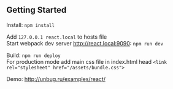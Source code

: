 ## Getting Started

Install: `npm install`

Add `127.0.0.1 react.local` to hosts file  
Start webpack dev server http://react.local:9090: `npm run dev`

Build: `npm run deploy`  
For production mode add main css file in index.html head `<link rel="stylesheet" href="/assets/bundle.css">`

Demo: http://unbug.ru/examples/react/
